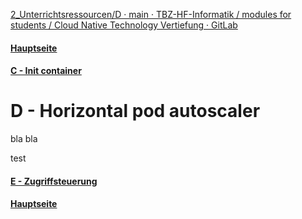 [2_Unterrichtsressourcen/D · main · TBZ-HF-Informatik / modules for students / Cloud Native Technology Vertiefung · GitLab](https://gitlab.com/ch-tbz-hf/Stud/v-cnt/-/tree/main/2_Unterrichtsressourcen/D)
#### [Hauptseite](/README.md)
#### [C - Init container](/aufgaben/C%20-%20Init%20container.md)
# D - Horizontal pod autoscaler
bla bla

test
#### [E - Zugriffsteuerung](/aufgaben/E%20-%20Zugriffsteuerung.md)
#### [Hauptseite](/README.md)